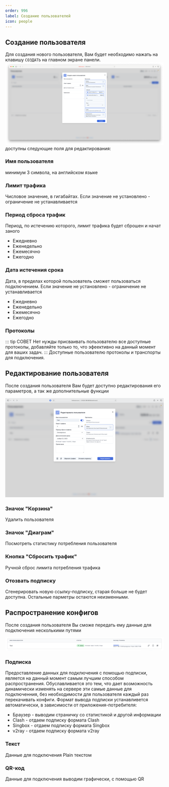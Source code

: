 ```yaml
---
order: 996
label: Создание пользователей
icon: people
---
```

## Создание пользователя
Для создания нового пользователя, Вам будет необходимо нажать на клавишу `СОЗДАТЬ` на главном экране панели.
![](/static/4.png)
доступны следующие поля для редактирования:
### Имя пользователя
минимум 3 символа, на английском языке
### Лимит трафика
Числовое значение, в гигабайтах.
Если значение не установлено - ограничение не устанавливается
### Период сброса трафик
Период, по истечению которого, лимит трафика будет сброшен и начат заного
* Ежедневно
* Еженедельно
* Ежемесячно
* Ежегодно
### Дата истечения срока
Дата, в пределах которой пользователь сможет пользоваться подключением.
Если значение не установлено - ограничение не устанавливается
* Ежедневно
* Еженедельно
* Ежемесячно
* Ежегодно
### Протоколы
::: tip СОВЕТ
Нет нужды присваивать пользователю все доступные протоколы, добавляйте только то, что эфеективно на данный момент для ваших задач.
:::
Доступные пользователю протоколы и транспорты для подключения.

## Редактирование пользователя
После создания пользователя Вам будет доступно редактирования его параметров, а так же дополнительные функции

![](/static/13.png)

### Значок "Корзина"
Удалить пользователя
### Значок "Диаграм"
Посмотреть статистику потребления пользователя
### Кнопка "Сбросить трафик"
Ручной сброс лимита потребления трафика
### Отозвать подписку
Сгенерировать новую ссылку-подписку, старая больше не будет доступна.
Остальные парметры остаются неизменными.

## Распространение конфигов
После создания пользователя Вы сможе передать ему данные для подключения несколькими путями

![](/static/21.png)

### Подписка
Предоставление данных для подключения с помощью подписки, является на данный момент самым лучшим способом распространения.
Обуславливается это тем, что дает возможность динамически изменять на сервере эти самые данные для подключенния, без необходимости для пользователя каждый раз перекачивать конфиги.
Формат вывода подписки устанавливется автоматически, в зависимости от приложения-потребителя:
* Браузер - выводим страничку со статистикой и другой информации
* Clash - отдаем подписку формата Clash 
* Singbox - отдаем подписку формата Singbox
* v2ray - отдаем подписку формата v2ray
### Текст
Данные для подключения Plain текстом
### QR-код
Данные для подключения выводим графически, с помощью QR
